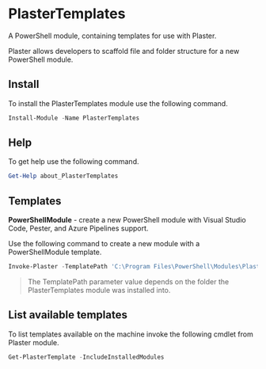 # PlasterTemplates

A PowerShell module, containing templates for use with Plaster.

Plaster allows developers to scaffold file and folder structure for a new PowerShell module.

## Install

To install the PlasterTemplates module use the following command.

```PowerShell
Install-Module -Name PlasterTemplates
```

## Help

To get help use the following command.

```PowerShell
Get-Help about_PlasterTemplates
```

## Templates

**PowerShellModule** - create a new PowerShell module with Visual Studio Code, Pester, and Azure Pipelines support.

Use the following command to create a new module with a PowerShellModule template.

```PowerShell
Invoke-Plaster -TemplatePath 'C:\Program Files\PowerShell\Modules\PlasterTemplates\Templates\PowerShellModule' -DestinationPath c:\PlasterCreatedModule\ -ModuleName PlasterCreatedModule -Description "Module created by Plaster" -Version 1.0 -Options VSCode, Pester, AzurePipelines, Helpers
```

> The TemplatePath parameter value depends on the folder the PlasterTemplates module was installed into.

## List available templates

To list templates available on the machine invoke the following cmdlet from Plaster module.

```PowerShell
Get-PlasterTemplate -IncludeInstalledModules
```

